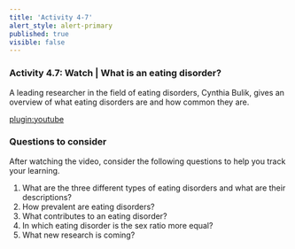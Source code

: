 ```yaml
---
title: 'Activity 4-7'
alert_style: alert-primary
published: true
visible: false
---
```


### Activity 4.7: Watch | What is an eating disorder?

A leading researcher in the field of eating disorders, Cynthia Bulik, gives an overview of what eating disorders are and how common they are.

[plugin:youtube](https://www.youtube.com/watch?v=Fxe6WLNSxcw)

### Questions to consider

After watching the video, consider the following questions to help you track your learning.

1. What are the three different types of eating disorders and what are their descriptions?
2. How prevalent are eating disorders?
3. What contributes to an eating disorder?
4. In which eating disorder is the sex ratio more equal?
5. What new research is coming?

<!--
After watching the video, consider the following questions and use the tool to save your notes. It is important to note that closing this active browser will not save your responses, so you will need to save/download your document before closing it.

[h5p id="474"]
-->